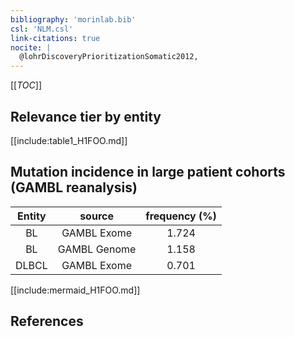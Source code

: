 ```yaml
---
bibliography: 'morinlab.bib'
csl: 'NLM.csl'
link-citations: true
nocite: |
  @lohrDiscoveryPrioritizationSomatic2012, 
---
```


[[_TOC_]]




## Relevance tier by entity

[[include:table1_H1FOO.md]]


## Mutation incidence in large patient cohorts (GAMBL reanalysis)

|Entity|source |frequency (%)|
|:------:|:----:|:----:|
|BL|GAMBL Exome |1.724 |
|BL|GAMBL Genome |1.158 |
|DLBCL|GAMBL Exome |0.701 |


[[include:mermaid_H1FOO.md]]

## References


